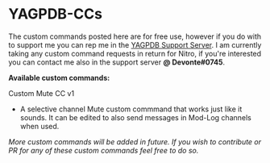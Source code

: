 # YAGPDB-CCs
The custom commands posted here are for free use, however if you do with to support me you can rep me in the [YAGPDB Support Server](https://discord.com/invite/4udtcA5).
I am currently taking any custom command requests in return for Nitro, if you're interested you can contact me also in the support server **@ Devonte#0745**.

__Available custom commands:__

Custom Mute CC v1
* A selective channel Mute custom commmand that works just like it sounds. It can be edited to also send messages in Mod-Log channels when used.

*More custom commands will be added in future. If you wish to contribute or PR for any of these custom commands feel free to do so.*
